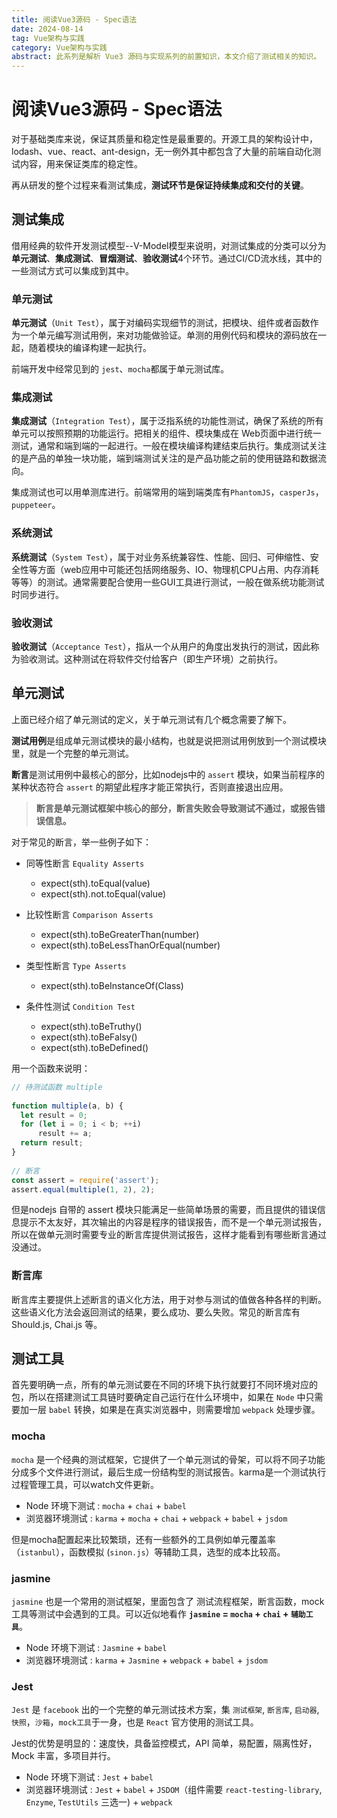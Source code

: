 ```yaml
---
title: 阅读Vue3源码 - Spec语法
date: 2024-08-14
tag: Vue架构与实践
category: Vue架构与实践
abstract: 此系列是解析 Vue3 源码与实现系列的前置知识，本文介绍了测试相关的知识。
---
```


# 阅读Vue3源码 - Spec语法

对于基础类库来说，保证其质量和稳定性是最重要的。开源工具的架构设计中，lodash、vue、react、ant-design，无一例外其中都包含了大量的前端自动化测试内容，用来保证类库的稳定性。

再从研发的整个过程来看测试集成，**测试环节是保证持续集成和交付的关键**。

## 测试集成

借用经典的软件开发测试模型--V-Model模型来说明，对测试集成的分类可以分为**单元测试**、**集成测试**、**冒烟测试**、**验收测试**4个环节。通过CI/CD流水线，其中的一些测试方式可以集成到其中。

### 单元测试

**单元测试**（`Unit Test`），属于对编码实现细节的测试，把模块、组件或者函数作为一个单元编写测试用例，来对功能做验证。单测的用例代码和模块的源码放在一起，随着模块的编译构建一起执行。

前端开发中经常见到的 `jest`、`mocha`都属于单元测试库。

### 集成测试

**集成测试**（`Integration Test`），属于泛指系统的功能性测试，确保了系统的所有单元可以按照预期的功能运行。把相关的组件、模块集成在 Web页面中进行统一测试，通常和端到端的一起进行。一般在模块编译构建结束后执行。集成测试关注的是产品的单独一块功能，端到端测试关注的是产品功能之前的使用链路和数据流向。

集成测试也可以用单测库进行。前端常用的端到端类库有`PhantomJS`，`casperJs`，`puppeteer`。

### 系统测试

**系统测试**（`System Test`），属于对业务系统兼容性、性能、回归、可伸缩性、安全性等方面（web应用中可能还包括网络服务、IO、物理机CPU占用、内存消耗等等）的测试。通常需要配合使用一些GUI工具进行测试，一般在做系统功能测试时同步进行。

### 验收测试

**验收测试**（`Acceptance Test`），指从一个从用户的角度出发执行的测试，因此称为验收测试。这种测试在将软件交付给客户（即生产环境）之前执行。

## 单元测试

上面已经介绍了单元测试的定义，关于单元测试有几个概念需要了解下。

**测试用例**是组成单元测试模块的最小结构，也就是说把测试用例放到一个测试模块里，就是一个完整的单元测试。

**断言**是测试用例中最核心的部分，比如nodejs中的 `assert` 模块，如果当前程序的某种状态符合 `assert` 的期望此程序才能正常执行，否则直接退出应用。

> **断言是单元测试框架中核心的部分，断言失败会导致测试不通过，或报告错误信息。**

对于常见的断言，举一些例子如下：

- 同等性断言 `Equality Asserts`
  - expect(sth).toEqual(value)
  - expect(sth).not.toEqual(value)

- 比较性断言 `Comparison Asserts`
  - expect(sth).toBeGreaterThan(number)
  - expect(sth).toBeLessThanOrEqual(number)

- 类型性断言 `Type Asserts`
  - expect(sth).toBeInstanceOf(Class)

- 条件性测试 `Condition Test`
  - expect(sth).toBeTruthy()
  - expect(sth).toBeFalsy()
  - expect(sth).toBeDefined()

用一个函数来说明：

```javascript
// 待测试函数 multiple
 
function multiple(a, b) {
  let result = 0;
  for (let i = 0; i < b; ++i)
      result += a;
  return result;
}
 
// 断言
const assert = require('assert');
assert.equal(multiple(1, 2), 2);
```

但是nodejs 自带的 assert 模块只能满足一些简单场景的需要，而且提供的错误信息提示不太友好，其次输出的内容是程序的错误报告，而不是一个单元测试报告，所以在做单元测时需要专业的断言库提供测试报告，这样才能看到有哪些断言通过没通过。

### 断言库

断言库主要提供上述断言的语义化方法，用于对参与测试的值做各种各样的判断。这些语义化方法会返回测试的结果，要么成功、要么失败。常见的断言库有 Should.js, Chai.js 等。

## 测试工具

首先要明确一点，所有的单元测试要在不同的环境下执行就要打不同环境对应的包，所以在搭建测试工具链时要确定自己运行在什么环境中，如果在 `Node` 中只需要加一层 `babel` 转换，如果是在真实浏览器中，则需要增加 `webpack` 处理步骤。

### mocha

`mocha` 是一个经典的测试框架，它提供了一个单元测试的骨架，可以将不同子功能分成多个文件进行测试，最后生成一份结构型的测试报告。karma是一个测试执行过程管理工具，可以watch文件更新。

- Node 环境下测试 : `mocha` + `chai` + `babel`
- 浏览器环境测试 : `karma` + `mocha` + `chai` + `webpack` + `babel` + `jsdom`

但是mocha配置起来比较繁琐，还有一些额外的工具例如单元覆盖率（`istanbul`），函数模拟 (`sinon.js`）等辅助工具，选型的成本比较高。

### jasmine

`jasmine` 也是一个常用的测试框架，里面包含了 测试流程框架，断言函数，mock工具等测试中会遇到的工具。可以近似地看作 **`jasmine` = `mocha` + `chai` + `辅助工具`**。

- Node 环境下测试 : `Jasmine` + `babel`
- 浏览器环境测试 : `karma` + `Jasmine` + `webpack` + `babel` + `jsdom`

### Jest

`Jest` 是 `facebook` 出的一个完整的单元测试技术方案，集 `测试框架`, `断言库`, `启动器`, `快照`，`沙箱`，`mock工具`于一身，也是 `React` 官方使用的测试工具。

Jest的优势是明显的：速度快，具备监控模式，API 简单，易配置，隔离性好，Mock 丰富，多项目并行。

- Node 环境下测试 : `Jest` + `babel`
- 浏览器环境测试 : `Jest` + `babel` + `JSDOM`（组件需要 `react-testing-library`, `Enzyme`, `TestUtils` 三选一) + `webpack`
